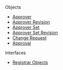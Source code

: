 Objects

  * [Approver](./approver.md)
  * [Approver Revision](./approverrevision.md)
  * [Approver Set](./approver.md)
  * [Approver Set Revision](./approverrevision.md)
  * [Change Request](./changereqeust.md)
  * [Approval](./approval.md)

Interfaces

  * [Registrar Objects](./registrarobjects.md)
